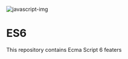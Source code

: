 ![javascript-img](https://github.com/user-attachments/assets/511caff4-9cec-4f73-8162-532a94f5e90c)

# ES6
This repository contains Ecma Script 6 featers

